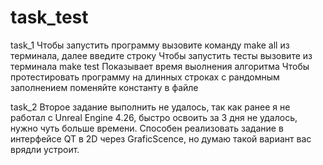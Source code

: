 # task_test

task_1
Чтобы запустить программу вызовите команду make all из терминала, далее введите строку
Чтобы запустить тесты вызовите из терминала make test
Показывает время выолнения алгоритма
Чтобы протестировать программу на длинных строках с рандомным заполнением поменяйте константу в файле

task_2
Второе задание выполнить не удалось, так как ранее я не работал с Unreal Engine 4.26, быстро освоить за 3 дня не удалось,
нужно чуть больше времени.
Способен реализовать задание в интерфейсе QT в 2D через GraficScence, но думаю такой вариант вас врядли устроит.
